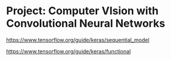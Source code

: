 # Project: Computer VIsion with Convolutional Neural Networks

https://www.tensorflow.org/guide/keras/sequential_model

https://www.tensorflow.org/guide/keras/functional
